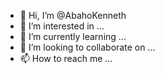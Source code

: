 - 👋 Hi, I’m @AbahoKenneth
- 👀 I’m interested in ...
- 🌱 I’m currently learning ...
- 💞️ I’m looking to collaborate on ...
- 📫 How to reach me ...

<!---
AbahoKenneth/AbahoKenneth is a ✨ special ✨ repository because its `README.md` (this file) appears on your GitHub profile.
You can click the Preview link to take a look at your changes.
--->
